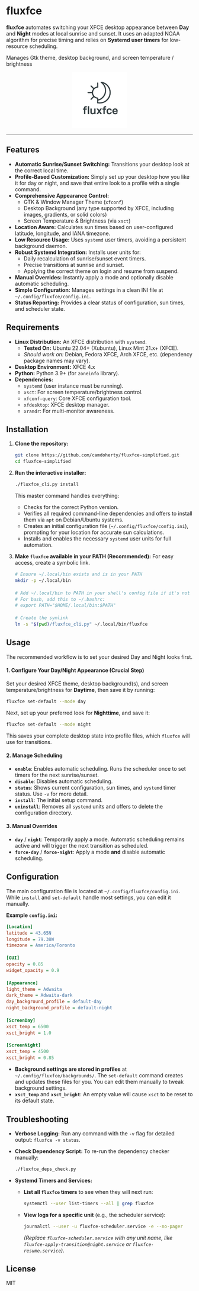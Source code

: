 # fluxfce

**fluxfce** automates switching your XFCE desktop appearance between **Day** and **Night** modes at local sunrise and sunset. It uses an adapted NOAA algorithm for precise timing and relies on **Systemd user timers** for low-resource scheduling.

Manages Gtk theme, desktop background, and screen temperature / brightness

<p align="center">
  <img src="logo.png" alt="fluxfce Logo Placeholder" width="150">
</p>

---

## Features

- **Automatic Sunrise/Sunset Switching:** Transitions your desktop look at the correct local time.
- **Profile-Based Customization:** Simply set up your desktop how you like it for day or night, and save that entire look to a profile with a single command.
- **Comprehensive Appearance Control:**
  - GTK & Window Manager Theme (`xfconf`)
  - Desktop Background (any type supported by XFCE, including images, gradients, or solid colors)
  - Screen Temperature & Brightness (via `xsct`)
- **Location Aware:** Calculates sun times based on user-configured latitude, longitude, and IANA timezone.
- **Low Resource Usage:** Uses `systemd` user timers, avoiding a persistent background daemon.
- **Robust Systemd Integration:** Installs user units for:
    - Daily recalculation of sunrise/sunset event timers.
    - Precise transitions at sunrise and sunset.
    - Applying the correct theme on login and resume from suspend.
- **Manual Overrides:** Instantly apply a mode and optionally disable automatic scheduling.
- **Simple Configuration:** Manages settings in a clean INI file at `~/.config/fluxfce/config.ini`.
- **Status Reporting:** Provides a clear status of configuration, sun times, and scheduler state.

## Requirements

- **Linux Distribution:** An XFCE distribution with `systemd`.
  - **Tested On:** Ubuntu 22.04+ (Xubuntu), Linux Mint 21.x+ (XFCE).
  - *Should work on:* Debian, Fedora XFCE, Arch XFCE, etc. (dependency package names may vary).
- **Desktop Environment:** XFCE 4.x
- **Python:** Python 3.9+ (for `zoneinfo` library).
- **Dependencies:**
  - `systemd` (user instance must be running).
  - `xsct`: For screen temperature/brightness control.
  - `xfconf-query`: Core XFCE configuration tool.
  - `xfdesktop`: XFCE desktop manager.
  - `xrandr`: For multi-monitor awareness.

## Installation

1.  **Clone the repository:**
    ```bash
    git clone https://github.com/camdoherty/fluxfce-simplified.git
    cd fluxfce-simplified
    ```

2.  **Run the interactive installer:**
    ```bash
    ./fluxfce_cli.py install
    ```
    This master command handles everything:
    - Checks for the correct Python version.
    - Verifies all required command-line dependencies and offers to install them via `apt` on Debian/Ubuntu systems.
    - Creates an initial configuration file (`~/.config/fluxfce/config.ini`), prompting for your location for accurate sun calculations.
    - Installs and enables the necessary `systemd` user units for full automation.

3.  **Make `fluxfce` available in your PATH (Recommended):**
    For easy access, create a symbolic link.
    ```bash
    # Ensure ~/.local/bin exists and is in your PATH
    mkdir -p ~/.local/bin
    
    # Add ~/.local/bin to PATH in your shell's config file if it's not already there
    # For bash, add this to ~/.bashrc:
    # export PATH="$HOME/.local/bin:$PATH"
    
    # Create the symlink
    ln -s "$(pwd)/fluxfce_cli.py" ~/.local/bin/fluxfce
    ```

## Usage

The recommended workflow is to set your desired Day and Night looks first.

#### **1. Configure Your Day/Night Appearance (Crucial Step)**

Set your desired XFCE theme, desktop background(s), and screen temperature/brightness for **Daytime**, then save it by running:

```bash
fluxfce set-default --mode day
```

Next, set up your preferred look for **Nighttime**, and save it:

```bash
fluxfce set-default --mode night
```

This saves your complete desktop state into profile files, which `fluxfce` will use for transitions.

#### **2. Manage Scheduling**

-   **`enable`**: Enables automatic scheduling. Runs the scheduler once to set timers for the next sunrise/sunset.
-   **`disable`**: Disables automatic scheduling.
-   **`status`**: Shows current configuration, sun times, and `systemd` timer status. Use `-v` for more detail.
-   **`install`**: The initial setup command.
-   **`uninstall`**: Removes all `systemd` units and offers to delete the configuration directory.

#### **3. Manual Overrides**

-   **`day`** / **`night`**: Temporarily apply a mode. Automatic scheduling remains active and will trigger the next transition as scheduled.
-   **`force-day`** / **`force-night`**: Apply a mode **and** disable automatic scheduling.

## Configuration

The main configuration file is located at `~/.config/fluxfce/config.ini`. While `install` and `set-default` handle most settings, you can edit it manually.

**Example `config.ini`:**
```ini
[Location]
latitude = 43.65N
longitude = 79.38W
timezone = America/Toronto

[GUI]
opacity = 0.85
widget_opacity = 0.9

[Appearance]
light_theme = Adwaita
dark_theme = Adwaita-dark
day_background_profile = default-day
night_background_profile = default-night

[ScreenDay]
xsct_temp = 6500
xsct_bright = 1.0

[ScreenNight]
xsct_temp = 4500
xsct_bright = 0.85
```

- **Background settings are stored in profiles** at `~/.config/fluxfce/backgrounds/`. The `set-default` command creates and updates these files for you. You can edit them manually to tweak background settings.
- **`xsct_temp`** and **`xsct_bright`**: An empty value will cause `xsct` to be reset to its default state.

## Troubleshooting

-   **Verbose Logging:** Run any command with the `-v` flag for detailed output: `fluxfce -v status`.

-   **Check Dependency Script:** To re-run the dependency checker manually:
    ```bash
    ./fluxfce_deps_check.py
    ```

-   **Systemd Timers and Services:**
    -   **List all `fluxfce` timers** to see when they will next run:
        ```bash
        systemctl --user list-timers --all | grep fluxfce
        ```
    -   **View logs for a specific unit** (e.g., the scheduler service):
        ```bash
        journalctl --user -u fluxfce-scheduler.service -e --no-pager
        ```
        *(Replace `fluxfce-scheduler.service` with any unit name, like `fluxfce-apply-transition@night.service` or `fluxfce-resume.service`)*.

## License

MIT
